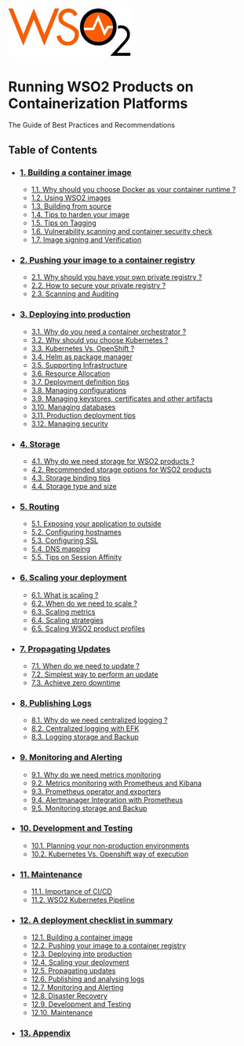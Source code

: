 <img src="imgs/wso2.jpg" width="250">

# Running WSO2 Products on Containerization Platforms
The Guide of Best Practices and Recommendations

## Table of Contents
- ### [1. Building a container image](https://github.com/wso2/container-guide)
    * [1.1. Why should you choose Docker as your container runtime ?](https://github.com/wso2/container-guide)
    * [1.2. Using WSO2 images](https://github.com/wso2/container-guide)
    * [1.3. Building from source](https://github.com/wso2/container-guide)
    * [1.4. Tips to harden your image](https://github.com/wso2/container-guide)
    * [1.5. Tips on Tagging](https://github.com/wso2/container-guide)
    * [1.6. Vulnerability scanning and container security check](https://github.com/wso2/container-guide)
    * [1.7. Image signing and Verification](https://github.com/wso2/container-guide)

- ### [2. Pushing your image to a container registry](https://github.com/wso2/container-guide)
    * [2.1. Why should you have your own private registry ?](https://github.com/wso2/container-guide)
    * [2.2. How to secure your private registry ?](https://github.com/wso2/container-guide)
    * [2.3. Scanning and Auditing](https://github.com/wso2/container-guide) 

- ### [3. Deploying into production](https://github.com/wso2/container-guide)
    * [3.1. Why do you need a container orchestrator ?](https://github.com/wso2/container-guide)
    * [3.2. Why should you choose Kubernetes ?](https://github.com/wso2/container-guide)
    * [3.3. Kubernetes Vs. OpenShift ?](https://github.com/wso2/container-guide)
    * [3.4. Helm as package manager](https://github.com/wso2/container-guide) 
    * [3.5. Supporting Infrastructure](https://github.com/wso2/container-guide)
    * [3.6. Resource Allocation](https://github.com/wso2/container-guide)
    * [3.7. Deployment definition tips](https://github.com/wso2/container-guide) 
    * [3.8. Managing configurations](https://github.com/wso2/container-guide)  
    * [3.9. Managing keystores, certificates and other artifacts](https://github.com/wso2/container-guide)
    * [3.10. Managing databases](https://github.com/wso2/container-guide)
    * [3.11. Production deployment tips](https://github.com/wso2/container-guide)
    * [3.12. Managing security](https://github.com/wso2/container-guide)

- ### [4. Storage](https://github.com/wso2/container-guide)
    * [4.1. Why do we need storage for WSO2 products ?](https://github.com/wso2/container-guide)
    * [4.2. Recommended storage options for WSO2 products](https://github.com/wso2/container-guide)
    * [4.3. Storage binding tips](https://github.com/wso2/container-guide)
    * [4.4. Storage type and size](https://github.com/wso2/container-guide)

- ### [5. Routing](https://github.com/wso2/container-guide/README.md)
    * [5.1. Exposing your application to outside](https://github.com/wso2/container-guide/blob/master/route/Routing.md#exposing-your-application-to-outside)
    * [5.2. Configuring hostnames](https://github.com/wso2/container-guide/blob/master/route/Routing.md#configuring-hostname)
    * [5.3. Configuring SSL](https://github.com/wso2/container-guide/blob/master/route/Routing.md#configuring-ssl)
    * [5.4. DNS mapping](https://github.com/wso2/container-guide/blob/master/route/Routing.md#dns-mapping)
    * [5.5. Tips on Session Affinity](https://github.com/wso2/container-guide/blob/master/route/Routing.md#tips-on-session-affinity)

- ### [6. Scaling your deployment](https://github.com/wso2/container-guide)
    * [6.1. What is scaling ?](https://github.com/wso2/container-guide/blob/master/scale/Scaling_Deployments.md#what-is-scaling?)
    * [6.2. When do we need to scale ?](https://github.com/wso2/container-guide/blob/master/scale/Scaling_Deployments.md#when-do-we-need-to-scale?)
    * [6.3. Scaling metrics](https://github.com/wso2/container-guide/blob/master/scale/Scaling_Deployments.md#scaling-metrics)
    * [6.4. Scaling strategies](https://github.com/wso2/container-guide/blob/master/scale/Scaling_Deployments.md#scaling-strategies)
    * [6.5. Scaling WSO2 product profiles](https://github.com/wso2/container-guide/blob/master/scale/Scaling_Deployments.md#scaling-wso2-product-profiles)

- ### [7. Propagating Updates](https://github.com/wso2/container-guide)
    * [7.1. When do we need to update ?](https://github.com/wso2/container-guide/blob/master/update/Propagating_Updates.md#when-do-we-need-to-update?)
    * [7.2. Simplest way to perform an update](https://github.com/wso2/container-guide/blob/master/update/Propagating_Updates.md#simplest-way-to-perform-an-update)
    * [7.3. Achieve zero downtime](https://github.com/wso2/container-guide/blob/master/update/Propagating_Updates.md#achieve-zero-downtime)

- ### [8. Publishing Logs](https://github.com/wso2/container-guide)
    * [8.1. Why do we need centralized logging ?](https://github.com/wso2/container-guide)
    * [8.2. Centralized logging with EFK](https://github.com/wso2/container-guide)
    * [8.3. Logging storage and Backup](https://github.com/wso2/container-guide)  

- ### [9. Monitoring and Alerting](https://github.com/wso2/container-guide)
    * [9.1. Why do we need metrics monitoring](https://github.com/wso2/container-guide)
    * [9.2. Metrics monitoring with Prometheus and Kibana](https://github.com/wso2/container-guide)
    * [9.3. Prometheus operator and exporters](https://github.com/wso2/container-guide)
    * [9.4. Alertmanager Integration with Prometheus](https://github.com/wso2/container-guide)
    * [9.5. Monitoring storage and Backup](https://github.com/wso2/container-guide)

- ### [10. Development and Testing](https://github.com/wso2/container-guide)
    * [10.1. Planning your non-production environments](https://github.com/wso2/container-guide)
    * [10.2. Kubernetes Vs. Openshift way of execution](https://github.com/wso2/container-guide)

- ### [11. Maintenance](https://github.com/wso2/container-guide)
    * [11.1. Importance of CI/CD](https://github.com/wso2/container-guide)
    * [11.2. WSO2 Kubernetes Pipeline](https://github.com/wso2/container-guide)

- ### [12. A deployment checklist in summary](https://github.com/wso2/container-guide)
    * [12.1. Building a container image](https://github.com/wso2/container-guide)
    * [12.2. Pushing your image to a container registry](https://github.com/wso2/container-guide)
    * [12.3. Deploying into production](https://github.com/wso2/container-guide)
    * [12.4. Scaling your deployment](https://github.com/wso2/container-guide)
    * [12.5. Propagating updates](https://github.com/wso2/container-guide)
    * [12.6. Publishing and analysing logs](https://github.com/wso2/container-guide)
    * [12.7. Monitoring and Alerting](https://github.com/wso2/container-guide)
    * [12.8. Disaster Recovery](https://github.com/wso2/container-guide)
    * [12.9. Development and Testing](https://github.com/wso2/container-guide)
    * [12.10. Maintenance](https://github.com/wso2/container-guide)

- ### [13. Appendix](https://github.com/wso2/container-guide)